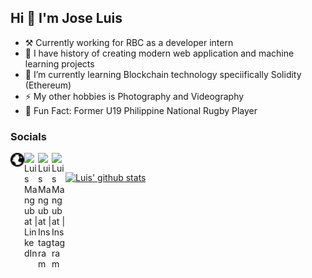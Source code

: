 ## Hi 👋 I'm Jose Luis

- ⚒  Currently working for RBC as a developer intern
- 🔭 I have history of creating modern web application and machine learning projects
- 🌱 I’m currently learning Blockchain technology speciifically Solidity (Ethereum)
- ⚡ My other hobbies is Photography and Videography
- 🚀 Fun Fact: Former U19 Philippine National Rugby Player

### Socials
[<img align="left" alt="luismangubat.com" width="22px" src="https://raw.githubusercontent.com/iconic/open-iconic/master/svg/globe.svg" />][website]
[<img align="left" alt="Luis Mangubat | LinkedIn" width="22px" src="https://cdn.jsdelivr.net/npm/simple-icons@v3/icons/linkedin.svg" />][linkedin]
[<img align="left" alt="Luis Mangubat | Instagram" width="22px" src="https://cdn.jsdelivr.net/npm/simple-icons@v3/icons/kaggle.svg" />][instagram]
[<img align="left" alt="Luis Mangubat | Instagram" width="22px" src="https://cdn.jsdelivr.net/npm/simple-icons@v3/icons/instagram.svg" />][instagram]
<br />


[website]: https://luismangubat.com
[instagram]: https://instagram.com/thepipedream_
[linkedin]: https://linkedin.com/in/joseluismangubat
[Kaggle]: https://www.kaggle.com/luismangubat

[![Luis' github stats](https://github-readme-stats.vercel.app/api?username=luismangubat&count_private=true&show_icons=true&theme=radical&hide_rank=false)](https://github.com/anuraghazra/github-readme-stats)

